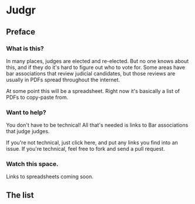 # Judgr

## Preface

### What is this?

In many places, judges are elected and re-elected. But no one knows about this, and if they do it's hard to figure out who to vote for. Some areas have bar associations that review judicial candidates, but those reviews are usually in PDFs spread throughout the internet.

At some point this will be a spreadsheet. Right now it's basically a list of PDFs to copy-paste from.

### Want to help?

You don't have to be technical! All that's needed is links to Bar associations that judge judges.

If you're not technical, just click here, and put any links you find into an issue. If you're technical, feel free to fork and send a pull request.

### Watch this space.

Links to spreadsheets coming soon.


## The list
